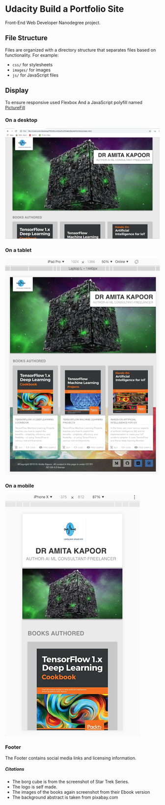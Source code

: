 # Udacity Build a Portfolio Site


Front-End Web Developer Nanodegree project.

## File Structure

Files are organized with a directory structure that separates files based on functionality. For example:
* `css/` for stylesheets
* `images/` for images
* `js/` for JavaScript files

## Display
To ensure responsive used Flexbox
And a JavaScript polyfill named [PictureFill](http://scottjehl.github.io/picturefill/)

### On a desktop
![desktop](images/desktop.png)

### On a tablet

![tablet](images/tablet.png)

### On a mobile

![mobile](images/mobile.png)

### Footer
The Footer contains social media links and licensing information.

##### Citations
* The borg cube is from the screenshot of Star Trek Series.
* The logo is self made.
* The images of the books again screenshot from their Ebook version
* The background abstract is taken from pixabay.com 
